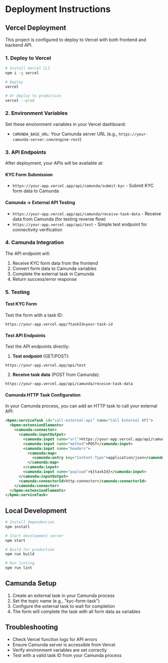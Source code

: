 # Deployment Instructions

## Vercel Deployment

This project is configured to deploy to Vercel with both frontend and backend API.

### 1. Deploy to Vercel

```bash
# Install Vercel CLI
npm i -g vercel

# Deploy
vercel

# Or deploy to production
vercel --prod
```

### 2. Environment Variables

Set these environment variables in your Vercel dashboard:

- `CAMUNDA_BASE_URL`: Your Camunda server URL (e.g., `https://your-camunda-server.com/engine-rest`)

### 3. API Endpoints

After deployment, your APIs will be available at:

#### KYC Form Submission
- `https://your-app.vercel.app/api/camunda/submit-kyc` - Submit KYC form data to Camunda

#### Camunda -> External API Testing
- `https://your-app.vercel.app/api/camunda/receive-task-data` - Receive data from Camunda (for testing reverse flow)
- `https://your-app.vercel.app/api/test` - Simple test endpoint for connectivity verification

### 4. Camunda Integration

The API endpoint will:
1. Receive KYC form data from the frontend
2. Convert form data to Camunda variables
3. Complete the external task in Camunda
4. Return success/error response

### 5. Testing

#### Test KYC Form
Test the form with a task ID:
```
https://your-app.vercel.app/?taskId=your-task-id
```

#### Test API Endpoints
Test the API endpoints directly:

1. **Test endpoint** (GET/POST):
```
https://your-app.vercel.app/api/test
```

2. **Receive task data** (POST from Camunda):
```
https://your-app.vercel.app/api/camunda/receive-task-data
```

#### Camunda HTTP Task Configuration
In your Camunda process, you can add an HTTP task to call your external API:

```xml
<bpmn:serviceTask id="call-external-api" name="Call External API">
  <bpmn:extensionElements>
    <camunda:connector>
      <camunda:inputOutput>
        <camunda:input name="url">https://your-app.vercel.app/api/camunda/receive-task-data</camunda:input>
        <camunda:input name="method">POST</camunda:input>
        <camunda:input name="headers">
          <camunda:map>
            <camunda:entry key="Content-Type">application/json</camunda:entry>
          </camunda:map>
        </camunda:input>
        <camunda:input name="payload">${taskId}</camunda:input>
      </camunda:inputOutput>
      <camunda:connectorId>http-connector</camunda:connectorId>
    </camunda:connector>
  </bpmn:extensionElements>
</bpmn:serviceTask>
```

## Local Development

```bash
# Install dependencies
npm install

# Start development server
npm start

# Build for production
npm run build

# Run linting
npm run lint
```

## Camunda Setup

1. Create an external task in your Camunda process
2. Set the topic name (e.g., "kyc-form-task")
3. Configure the external task to wait for completion
4. The form will complete the task with all form data as variables

## Troubleshooting

- Check Vercel function logs for API errors
- Ensure Camunda server is accessible from Vercel
- Verify environment variables are set correctly
- Test with a valid task ID from your Camunda process 